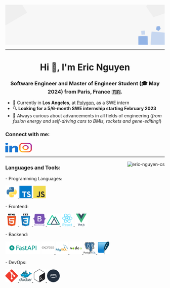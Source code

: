 <img align="center" src="assets/polygon-banner.png" alt="polygon-banner"/>

---

<h1 align="center">Hi 👋, I'm Eric Nguyen</h1>
<h3 align="center">Software Engineer and Master of Engineer Student (🎓 May 2024) from Paris, France 🇫🇷.</h3>

- 🌴 Currently in **Los Angeles**, at [Polygon](https://hellopolygon.com), as a SWE intern
- 🔍 **Looking for a 5/6-month SWE internship starting February 2023**
- 🧐 Always curious about advancements in all fields of engineering (_from fusion energy and self-driving cars to BMIs, rockets and gene-editing!_)

<h3 align="left">Connect with me:</h3>
<p align="left">
<a href="https://linkedin.com/in/ericnguyen-cs" target="blank"><img align="center" src="assets/linkedin.svg" alt="ericnguyen-cs" height="30" width="40" /></a>
<a href="https://instagram.com/ericnguyendm" target="blank"><img align="center" src="assets/instagram.svg" alt="ericnguyendm" height="30" width="40" /></a>
</p>

---

<img align="right" src="https://github-readme-stats.vercel.app/api?username=eric-nguyen-cs&show_icons=true&theme=dark&locale=en&hide_border=true&include_all_commits=false&count_private=false" alt="eric-nguyen-cs" />

<h3 align="left">Languages and Tools:</h3>
- Programming Languages:
  <p align="left">
    <a href="https://www.python.org" target="_blank" rel="noreferrer"> <img src="assets/python.svg" alt="python" width="40" height="40"/> </a>
    <a href="https://www.typescriptlang.org/" target="_blank" rel="noreferrer"> <img src="assets/typescript.svg" alt="typescript" width="40" height="40"/> </a>
    <a href="https://developer.mozilla.org/en-US/docs/Web/JavaScript" target="_blank" rel="noreferrer"> <img src="assets/javascript.svg" alt="javascript" width="40" height="40"/> </a>
  </p>
- Frontend:
  <p align="left">
    <a href="https://www.w3.org/html/" target="_blank" rel="noreferrer"> <img src="assets/html.svg" alt="html5" width="40" height="40"/> </a>
    <a href="https://www.w3schools.com/css/" target="_blank" rel="noreferrer"> <img src="assets/css.svg" alt="css3" width="40" height="40"/> </a>
    <a href="https://getbootstrap.com" target="_blank" rel="noreferrer"> <img src="assets/bootstrap.svg" alt="bootstrap" width="40" height="40"/> </a>
    <a href="https://nuxtjs.org/" target="_blank" rel="noreferrer"> <img src="assets/nuxt.svg" alt="nuxtjs" width="40" height="40"/> </a>
    <a href="https://reactjs.org/" target="_blank" rel="noreferrer"> <img src="assets/react.svg" alt="react" width="40" height="40"/> </a>
    <a href="https://vuejs.org/" target="_blank" rel="noreferrer"> <img src="assets/vuejs.svg" alt="vuejs" width="40" height="40"/> </a>
  </p>
- Backend:
  <p align="left">
    <a href="https://fastapi.tiangolo.com/" target="_blank" rel="noreferrer"><img src="assets/fastapi.png" alt="fastapi" height="40"></a>
    <a href="https://expressjs.com" target="_blank" rel="noreferrer"> <img src="assets/express.svg" alt="express" width="40" height="40"/> </a>
    <a href="https://www.mysql.com/" target="_blank" rel="noreferrer"> <img src="assets/mysql.svg" alt="mysql" width="40" height="40"/> </a>
    <a href="https://nodejs.org" target="_blank" rel="noreferrer"> <img src="assets/nodejs.svg" alt="nodejs" width="40" height="40"/> </a>
    <a href="https://www.postgresql.org" target="_blank" rel="noreferrer"> <img src="assets/postgresql.svg" alt="postgresql" width="40" height="40"/> </a>
    <a href="https://www.sqlite.org/" target="_blank" rel="noreferrer"> <img src="assets/sqlite.svg" alt="sqlite" width="40" height="40"/> </a>
  </p>
- DevOps:
  <p align="left"> 
    <a href="https://git-scm.com/" target="_blank" rel="noreferrer"> <img src="assets/git.svg" alt="git" width="40" height="40"/> </a>
    <a href="https://www.docker.com/" target="_blank" rel="noreferrer"> <img src="assets/docker.svg" alt="docker" width="40" height="40"/> </a> 
    <a href="https://www.gnu.org/software/bash/" target="_blank" rel="noreferrer"> <img src="assets/bash.svg" alt="bash" width="40" height="40"/> </a>
    <a href="https://aws.amazon.com" target="_blank" rel="noreferrer"> <img src="assets/aws.svg" alt="aws" width="40" height="40"/> </a> 
  </p>
